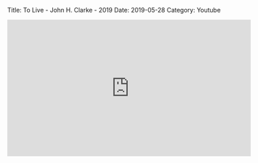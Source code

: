 Title: To Live - John H. Clarke - 2019
Date: 2019-05-28
Category: Youtube

<iframe width="560" height="315" src="https://www.youtube.com/embed/SOtgszPwqL0" title="YouTube video player" frameborder="0" allow="accelerometer; autoplay; clipboard-write; encrypted-media; gyroscope; picture-in-picture" allowfullscreen></iframe>

